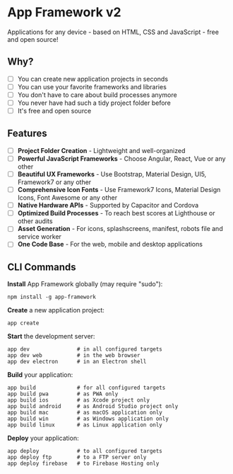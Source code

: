 # App Framework v2

Applications for any device - based on HTML, CSS and JavaScript - free and open source!

## Why?

- [ ] You can create new application projects in seconds
- [ ] You can use your favorite frameworks and libraries
- [ ] You don't have to care about build processes anymore
- [ ] You never have had such a tidy project folder before
- [ ] It's free and open source

## Features

- [ ] **Project Folder Creation** - Lightweight and well-organized
- [ ] **Powerful JavaScript Frameworks** - Choose Angular, React, Vue or any other
- [ ] **Beautiful UX Frameworks** - Use Bootstrap, Material Design, UI5, Framework7 or any other
- [ ] **Comprehensive Icon Fonts** - Use Framework7 Icons, Material Design Icons, Font Awesome or any other
- [ ] **Native Hardware APIs** - Supported by Capacitor and Cordova
- [ ] **Optimized Build Processes** - To reach best scores at Lighthouse or other audits
- [ ] **Asset Generation** - For icons, splashscreens, manifest, robots file and service worker
- [ ] **One Code Base** - For the web, mobile and desktop applications

## CLI Commands

**Install** App Framework globally (may require "sudo"):

```
npm install -g app-framework
```

**Create** a new application project:

```
app create
```

**Start** the development server:

```
app dev               # in all configured targets
app dev web           # in the web browser
app dev electron      # in an Electron shell
```

**Build** your application:

```
app build             # for all configured targets
app build pwa         # as PWA only
app build ios         # as Xcode project only
app build android     # as Android Studio project only
app build mac         # as macOS application only
app build win         # as Windows application only
app build linux       # as Linux application only
```

**Deploy** your application:

```
app deploy            # to all configured targets
app deploy ftp        # to a FTP server only
app deploy firebase   # to Firebase Hosting only
```
